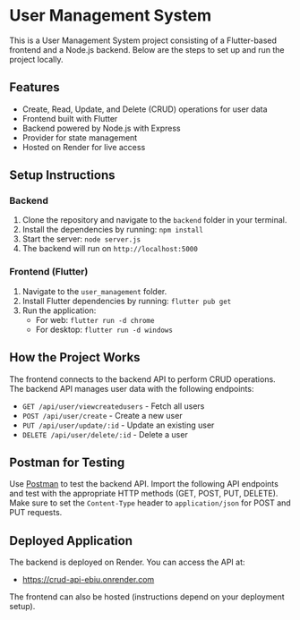 <!DOCTYPE html>
<html lang="en">
<head>
  <meta charset="UTF-8">
  <meta name="viewport" content="width=device-width, initial-scale=1.0">
  <title>User Management System Documentation</title>
</head>
<body>
  <h1>User Management System</h1>
  <p>This is a User Management System project consisting of a Flutter-based frontend and a Node.js backend. Below are the steps to set up and run the project locally.</p>

  <h2>Features</h2>
  <ul>
    <li>Create, Read, Update, and Delete (CRUD) operations for user data</li>
    <li>Frontend built with Flutter</li>
    <li>Backend powered by Node.js with Express</li>
    <li>Provider for state management</li>
    <li>Hosted on Render for live access</li>
  </ul>

  <h2>Setup Instructions</h2>

  <h3>Backend</h3>
  <ol>
    <li>Clone the repository and navigate to the <code>backend</code> folder in your terminal.</li>
    <li>Install the dependencies by running: <code>npm install</code></li>
    <li>Start the server: <code>node server.js</code></li>
    <li>The backend will run on <code>http://localhost:5000</code></li>
  </ol>

  <h3>Frontend (Flutter)</h3>
  <ol>
    <li>Navigate to the <code>user_management</code> folder.</li>
    <li>Install Flutter dependencies by running: <code>flutter pub get</code></li>
    <li>Run the application:
      <ul>
        <li>For web: <code>flutter run -d chrome</code></li>
        <li>For desktop: <code>flutter run -d windows</code></li>
      </ul>
    </li>
  </ol>

  <h2>How the Project Works</h2>
  <p>
    The frontend connects to the backend API to perform CRUD operations. The backend API manages user data with the following endpoints:
  </p>
  <ul>
    <li><code>GET /api/user/viewcreatedusers</code> - Fetch all users</li>
    <li><code>POST /api/user/create</code> - Create a new user</li>
    <li><code>PUT /api/user/update/:id</code> - Update an existing user</li>
    <li><code>DELETE /api/user/delete/:id</code> - Delete a user</li>
  </ul>

  <h2>Postman for Testing</h2>
  <p>Use <a href="https://www.postman.com/" target="_blank">Postman</a> to test the backend API. Import the following API endpoints and test with the appropriate HTTP methods (GET, POST, PUT, DELETE). Make sure to set the <code>Content-Type</code> header to <code>application/json</code> for POST and PUT requests.</p>

  <h2>Deployed Application</h2>
  <p>The backend is deployed on Render. You can access the API at:</p>
  <ul>
    <li><a href="https://crud-api-ebiu.onrender.com" target="_blank">https://crud-api-ebiu.onrender.com</a></li>
  </ul>
  <p>The frontend can also be hosted (instructions depend on your deployment setup).</p>

</body>
</html>

